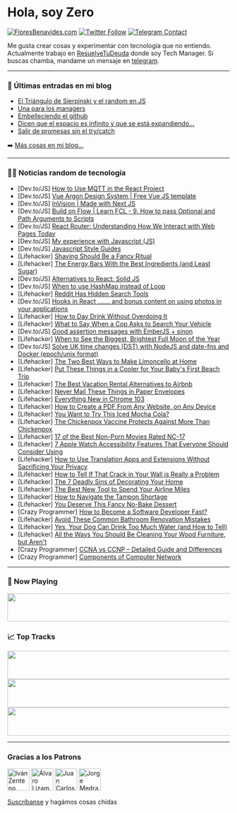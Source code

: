 # Hola, soy Zero

[![FloresBenavides.com](https://img.shields.io/website?down_message=oops&label=MiBlog&style=for-the-badge&up_message=online&url=https%3A%2F%2Ffloresbenavides.com)](https://floresbenavides.com) [![Twitter Follow](https://img.shields.io/twitter/follow/ZeroDragon?color=%231DA1F2&label=Follow&logo=twitter&logoColor=ffffff&style=for-the-badge)](https://twitter.com/zerodragon) [![Telegram Contact](https://img.shields.io/badge/escr%C3%ADbeme-ZeroDragon-%2326A5E4?style=for-the-badge&logo=telegram)](https://t.me/zerodragon)

Me gusta crear cosas y experimentar con tecnología que no entiendo.
Actualmente trabajo en [ResuelveTuDeuda](http://github.com/resuelve) donde soy Tech Manager.
Si buscas chamba, mandame un mensaje en [telegram](https://t.me/zerodragon).

---

### 📕 Últimas entradas en mi blog
<!-- BLOG-POST-LIST:START -->
- [El Triángulo de Sierpinski y el random en JS](https://floresbenavides.com/el-triangulo-de-sierpinski-y-el-random-en-js/)
- [Una para los managers](https://floresbenavides.com/una-para-los-managers/)
- [Embelleciendo el github](https://floresbenavides.com/embelleciendo-el-github/)
- [Dicen que el espacio es infinito y que se está expandiendo…](https://floresbenavides.com/dicen-que-el-espacio-es-infinito-y-que-se-esta-expandiendo/)
- [Salir de promesas sin el try/catch](https://floresbenavides.com/salir-de-promesas-sin-el-try-catch/)
<!-- BLOG-POST-LIST:END -->

➡️ [Más cosas en mi blog...](https://floresbenavides.com)

---

### 👨‍💻 Noticias random de tecnología
<!-- TECH-POSTS:START -->
- [Dev.to/JS] [How to Use MQTT in the React Project](https://dev.to/emqtech/how-to-use-mqtt-in-the-react-project-177e)
- [Dev.to/JS] [Vue Argon Design System | Free Vue JS template](https://dev.to/madewithjavascript/vue-argon-design-system-free-vue-js-template-1op4)
- [Dev.to/JS] [InVision | Made with Next JS](https://dev.to/madewithjavascript/invision-made-with-next-js-24da)
- [Dev.to/JS] [Build on Flow | Learn FCL - 9. How to pass Optional and Path Arguments to Scripts](https://dev.to/onflow/build-on-flow-learn-fcl-9-how-to-pass-optional-and-path-arguments-to-scripts-3cgn)
- [Dev.to/JS] [React Router: Understanding How We Interact with Web Pages Today](https://dev.to/jgarberosource/react-router-understanding-how-we-interact-with-web-pages-today-35lh)
- [Dev.to/JS] [My experience with Javascript &lpar;JS&rpar;](https://dev.to/albuhrrito/my-experience-with-javascript-js-3k4p)
- [Dev.to/JS] [Javascript Style Guides](https://dev.to/glowreeyah/javascript-style-guides-5fba)
- [Lifehacker] [Shaving Should Be a Fancy Ritual](https://lifehacker.com/shaving-should-be-a-fancy-ritual-1849090730)
- [Lifehacker] [The Energy Bars With the Best Ingredients &lpar;and Least Sugar&rpar;](https://lifehacker.com/the-energy-bars-with-the-best-ingredients-and-least-su-1849088219)
- [Dev.to/JS] [Alternatives to React: Solid JS](https://dev.to/asayerio_techblog/alternatives-to-react-solid-js-1a6c)
- [Dev.to/JS] [When to use HashMap instead of Loop](https://dev.to/kaleemniz/when-to-use-map-instead-of-loop-3cda)
- [Lifehacker] [Reddit Has Hidden Search Tools](https://lifehacker.com/reddit-has-hidden-search-tools-1849089864)
- [Dev.to/JS] [Hooks in React ....... and bonus content on using photos in your applications](https://dev.to/lyzarddz/hooks-in-react-and-bonus-content-on-using-photos-in-your-applications-54nn)
- [Lifehacker] [How to Day Drink Without Overdoing It](https://lifehacker.com/how-to-day-drink-without-overdoing-it-1849090132)
- [Lifehacker] [What to Say When a Cop Asks to Search Your Vehicle](https://lifehacker.com/what-to-say-when-a-cop-asks-to-search-your-vehicle-1849090424)
- [Dev.to/JS] [Good assertion messages with EmberJS + sinon](https://dev.to/michalbryxi/good-assertion-messages-with-emberjs-sinon-3phc)
- [Lifehacker] [When to See the Biggest, Brightest Full Moon of the Year](https://lifehacker.com/when-to-see-the-biggest-brightest-full-moon-of-the-yea-1849089660)
- [Dev.to/JS] [Solve UK time changes &lpar;DST&rpar; with NodeJS and date-fns and Docker &lpar;epoch/unix format&rpar;](https://dev.to/reallycantcode/solve-uk-time-changes-dst-with-nodejs-and-date-fns-and-docker-epochunix-format-2hok)
- [Lifehacker] [The Two Best Ways to Make Limoncello at Home](https://lifehacker.com/the-two-best-ways-to-make-limoncello-at-home-1849089119)
- [Lifehacker] [Put These Things in a Cooler for Your Baby&#39;s First Beach Trip](https://lifehacker.com/put-these-things-in-a-cooler-for-your-babys-first-beach-1849089429)
- [Lifehacker] [The Best Vacation Rental Alternatives to Airbnb](https://lifehacker.com/the-best-vacation-rental-alternatives-to-airbnb-1849088885)
- [Lifehacker] [Never Mail These Things in Paper Envelopes](https://lifehacker.com/never-mail-these-things-in-paper-envelopes-1849089269)
- [Lifehacker] [Everything New in Chrome 103](https://lifehacker.com/everything-new-in-chrome-103-1849088598)
- [Lifehacker] [How to Create a PDF From Any Website, on Any Device](https://lifehacker.com/how-to-create-a-pdf-from-any-website-on-any-device-1849087231)
- [Lifehacker] [You Want to Try This Iced Mocha Cola?](https://lifehacker.com/you-want-to-try-this-iced-mocha-cola-1849081053)
- [Lifehacker] [The Chickenpox Vaccine Protects Against More Than Chickenpox](https://lifehacker.com/the-chickenpox-vaccine-protects-against-more-than-chick-1849080190)
- [Lifehacker] [17 of the Best Non-Porn Movies Rated NC-17](https://lifehacker.com/17-of-the-best-non-porn-movies-rated-nc-17-1849076415)
- [Lifehacker] [7 Apple Watch Accessibility Features That Everyone Should Consider Using](https://lifehacker.com/7-apple-watch-accessibility-features-that-everyone-shou-1849084821)
- [Lifehacker] [How to Use Translation Apps and Extensions Without Sacrificing Your Privacy](https://lifehacker.com/how-to-use-translation-apps-and-extensions-without-sacr-1849087236)
- [Lifehacker] [How to Tell If That Crack in Your Wall is Really a Problem](https://lifehacker.com/how-to-tell-if-that-crack-in-your-wall-is-really-a-prob-1849084185)
- [Lifehacker] [The 7 Deadly Sins of Decorating Your Home](https://lifehacker.com/the-7-deadly-sins-of-decorating-your-home-1849077171)
- [Lifehacker] [The Best New Tool to Spend Your Airline Miles](https://lifehacker.com/the-best-new-tool-to-spend-your-airline-miles-1849087341)
- [Lifehacker] [How to Navigate the Tampon Shortage](https://lifehacker.com/how-to-navigate-the-tampon-shortage-1849077433)
- [Lifehacker] [You Deserve This Fancy No-Bake Dessert](https://lifehacker.com/you-deserve-this-fancy-no-bake-dessert-1849073903)
- [Crazy Programmer] [How to Become a Software Developer Fast?](https://www.thecrazyprogrammer.com/2022/06/how-to-become-a-software-developer-fast.html)
- [Lifehacker] [Avoid These Common Bathroom Renovation Mistakes](https://lifehacker.com/avoid-these-common-bathroom-renovation-mistakes-1849079056)
- [Lifehacker] [Yes, Your Dog Can Drink Too Much Water &lpar;and How to Tell&rpar;](https://lifehacker.com/yes-your-dog-can-drink-too-much-water-and-how-to-tell-1849079054)
- [Lifehacker] [All the Ways You Should Be Cleaning Your Wood Furniture, but Aren&#39;t](https://lifehacker.com/all-the-ways-you-should-be-cleaning-your-wood-furniture-1849079038)
- [Crazy Programmer] [CCNA vs CCNP – Detailed Guide and Differences](https://www.thecrazyprogrammer.com/2022/06/ccna-vs-ccnp.html)
- [Crazy Programmer] [Components of Computer Network](https://www.thecrazyprogrammer.com/2022/06/components-of-computer-network.html)<!-- TECH-POSTS:END -->

---

### 🎵 Now Playing
<a href="https://spotify-now-playing-dun.vercel.app/now-playing?open"><img src="https://spotify-now-playing-dun.vercel.app/now-playing" width="540" height="64"></a>

### 📈 Top Tracks
<a href="https://spotify-now-playing-dun.vercel.app/top-tracks?i=1&open"><img src="https://spotify-now-playing-dun.vercel.app/top-tracks?i=1" width="540" height="64"></a>
<a href="https://spotify-now-playing-dun.vercel.app/top-tracks?i=2&open"><img src="https://spotify-now-playing-dun.vercel.app/top-tracks?i=2" width="540" height="64"></a>
<a href="https://spotify-now-playing-dun.vercel.app/top-tracks?i=3&open"><img src="https://spotify-now-playing-dun.vercel.app/top-tracks?i=3" width="540" height="64"></a>

---

### Gracias a los Patrons
[<img src="https://avatars.githubusercontent.com/u/243380?v=4" alt="Iván Zenteno" width="50px">](https://github.com/k001) [<img src="https://avatars.githubusercontent.com/u/19955639?v=4" alt="Álvaro Lizama" width="50px">](https://github.com/alvarolizama) [<img src="https://avatars.githubusercontent.com/u/2718753?v=4" alt="Juan Carlos Ruiz" width="50px">](https://github.com/JuanCrg90) [<img src="https://avatars.githubusercontent.com/u/37025?v=4" alt="Jorge Medrano" width="50px">](https://github.com/h1pp1e) 

[Suscríbanse](https://www.patreon.com/zerodragon) y hagámos cosas chidas
